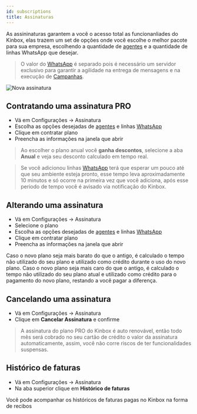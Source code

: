 ```yaml
---
id: subscriptions
title: Assinaturas
---
```


As assininaturas garantem a você o acesso total as funcionanliades do Kinbox, elas trazem um set de opções onde você escolhe o melhor pacote para sua empresa, escolhendo a quantidade de [agentes](/docs/guides/agents) e a quantidade de linhas WhatsApp que desejar.

>O valor do [WhatsApp](/docs/guides/add-channel-whatsapp) é separado pois é necessário um servidor exclusivo para garantir a agilidade na entrega de mensagens e na execução de [Campanhas](/docs/guides/create-campain).

![Nova assinatura](../../img/subscriptions/new_subscription.png)

## Contratando uma assinatura PRO
- Vá em Configurações -> Assinatura
- Escolha as opções desejadas de [agentes](/docs/guides/agents) e linhas [WhatsApp](/docs/guides/add-channel-whatsapp)
- Clique em contratar plano
- Preencha as informações na janela que abrir

>Ao escolher o plano anual você **ganha descontos**, selecione a aba **Anual** e veja seu desconto calculado em tempo real.

>Se você adicionou linhas [WhatsApp](/docs/guides/add-channel-whatsapp) terá que esperar um pouco até que seu ambiente esteja pronto, esse tempo leva aproximadamente 10 minutos e só ocorre na primeira vez que você adiciona, após esse periodo de tempo você é avisado via notificação do Kinbox.

## Alterando uma assinatura
- Vá em Configurações -> Assinatura
- Selecione o plano
- Escolha as opções desejadas de [agentes](/docs/guides/agents) e linhas [WhatsApp](/docs/guides/add-channel-whatsapp)
- Clique em contratar plano
- Preencha as informações na janela que abrir

Caso o novo plano seja mais barato do que o antigo, é calculado o tempo não utilizado do seu plano e utilizado como crédito durante o uso do novo plano. Caso o novo plano seja mais caro do que o antigo, é calculado o tempo não utilizado do seu plano atual e utilizado como crédito para o pagamento do novo plano, restando a você pagar a diferença.

## Cancelando uma assinatura
- Vá em Configurações -> Assinatura
- Clique em **Cancelar Assinatura** e confirme

>A assinatura do plano PRO do Kinbox é auto renovável, então todo mês será cobrado no seu cartão de crédito o valor da assinatura automaticamente, assim, você não corre riscos de ter funcionalidades suspensas.

## Histórico de faturas
- Vá em Configurações -> Assinatura
- Na aba superior clique em **Histórico de faturas**

Você pode acompanhar os históricos de faturas pagas no Kinbox na forma de recibos
